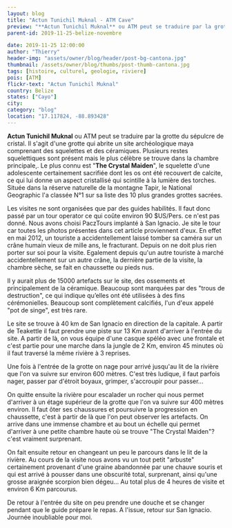 ```yaml
---
layout: blog
title: "Actun Tunichil Muknal - ATM Cave"
preview: "**Actun Tunichil Muknal** ou ATM peut se traduire par la grotte du sépulcre de cristal. Il s'agit d'une grotte qui abrite un site…"
parent-id: 2019-11-25-belize-novembre

date: 2019-11-25 12:00:00
author: "Thierry"
header-img: "assets/owner/blog/header/post-bg-cantona.jpg"
thumbnail: /assets/owner/blog/thumbs/post-thumb-cantona.jpg
tags: [histoire, culturel, geologie, riviere]
pois: [ATM]
flickr-text: "Actun Tunichil Muknal"
country: Belize
states: ["Cayo"]
city:
category: "blog"
location: "17.117824, -88.893428"
---
```


**Actun Tunichil Muknal** ou ATM peut se traduire par la grotte du sépulcre de cristal. Il s'agit d'une grotte qui abrite un site archéologique maya comprenant des squelettes et des céramiques. Plusieurs restes squelettiques sont présent mais le plus célèbre se trouve dans la chambre principale,. Le plus connu est "**The Crystal Maiden**", le squelette d'une adolescente certainement sacrifiée dont les os ont été recouvert de calcite, ce qui lui donne un aspect cristallisé qui scintille à la lumière des torches. Située dans la réserve naturelle de la montagne Tapir, le National Geographic l'a classée N°1 sur sa liste des 10 plus grandes grottes sacrées.

Les visites ne sont organisées que par des guides habilités. Il faut donc passé par un tour operator ce qui coûte environ 90 \$US/Pers. ce n'est pas donné. Nous avons choisi PaczTours implanté à San Ignacio. Je site le tour car toutes les photos présentes dans cet article proviennent d'eux. En effet en mai 2012, un touriste a accidentellement laissé tomber sa caméra sur un crâne humain vieux de mille ans, le fracturant. Depuis on ne doit plus rien porter sur soi pour la visite. Egalement depuis qu'un autre touriste à marché accidentellement sur un autre crâne, la dernière partie de la visite, la chambre sèche, se fait en chaussette ou pieds nus.

Il y aurait plus de 15000 artefacts sur le site, des ossements et principalement de la céramique. Beaucoup sont marquées par des "trous de destruction", ce qui indique qu’elles ont été utilisées à des fins cérémonielles. Beaucoup sont complètement calcifiés, l'un d'eux appelé "pot de singe", est très rare.

Le site se trouve à 40 km de San Ignacio en direction de la capitale. A partir de Teakettle il faut prendre une piste sur 13 Km avant d'arriver à l'entrée du site. A partir de là, on vous équipe d'une casque spéléo avec une frontale et c'est partie pour une marche dans la jungle de 2 Km, environ 45 minutes où il faut traversé la même rivière à 3 reprises.

Une fois à l'entrée de la grotte on nage pour arrivé jusqu'au lit de la rivière que l'on va suivre sur environ 600 mètres. C'est très ludique, il faut parfois nager, passer par d'étroit boyaux, grimper, s'accroupir pour passer...

On quitte ensuite la rivière pour escalader un rocher qui nous permet d'arriver à un étage supérieur de la grotte que l'on va suivre sur 400 mètres environ. Il faut ôter ses chaussures et poursuivre la progression en chaussette, c'est à partir de là que l'on peut observer les artefacts. On arrive dans une immense chambre et au bout un échelle qui permet d'arriver à une petite chambre haute où se trouve "The Crystal Maiden"? c'est vraiment surprenant.

On fait ensuite retour en changeant un peu le parcours dans le lit de la rivière. Au cours de la visite nous avons vu un tout petit "arbuste" certainement provenant d'une graine abandonnée par une chauve souris et qui est arrivé à pousser dans une obscurité total, surprenant, ainsi qu'une grosse araignée scorpion bien dégeu... Au total plus de 4 heures de visite et environ 6 Km parcourus.

De retour à l'entrée du site on peu prendre une douche et se changer pendant que le guide prépare le repas. A l'issue, retour sur San Ignacio. Journée inoubliable pour moi.
